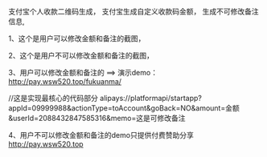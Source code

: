 # 
支付宝个人收款二维码生成，
支付宝生成自定义收款码金额，
生成不可修改备注信息,


1、这个是用户可以修改金额和备注的截图，




2、这个是用户不可以修改金额和备注的截图，






3、用户可以修改金额和备注的  ==>  演示demo： http://pay.wsw520.top/fukuanma/

//这是实现最核心的代码部分
alipays://platformapi/startapp?appId=09999988&actionType=toAccount&goBack=NO&amount=金额&userId=2088432847585316&memo=这是可修改备注



4、用户不可以修改金额和备注的demo只提供付费赞助分享    http://pay.wsw520.top
